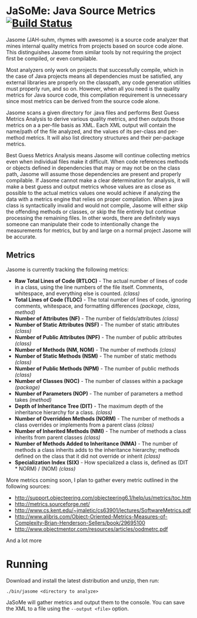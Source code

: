 # JaSoMe: Java Source Metrics [![Build Status](https://travis-ci.org/rodhilton/jasome.svg?branch=master)](https://travis-ci.org/rodhilton/jasome)

Jasome (JAH-suhm, rhymes with awesome) is a source code analyzer that mines 
internal quality metrics from projects based on source code alone.  This 
distinguishes Jasome from similar tools by not requiring the project first be
compiled, or even compilable.
 
Most analyzers only work on projects that successfully compile, which in the
case of Java projects means all dependencies must be satisfied, any external
libraries are properly on the classpath, any code generation utilities must
properly run, and so on.  However, when all you need is the quality metrics
for Java source code, this compilation requirement is unnecessary since most
metrics can be derived from the source code alone.

Jasome scans a given directory for .java files and performs Best Guess Metrics
Analysis to derive various quality metrics, and then outputs those metrics on a
a per-file basis as XML.  Each XML output will contain the name/path of the file
analyzed, and the values of its per-class and per-method metrics. It will also
list directory structures and their per-package metrics.

Best Guess Metrics Analysis means Jasome will continue collecting metrics even
when individual files make it difficult.  When code references methods or objects
defined in dependencies that may or may not be on the class path, Jasome will
assume those dependencies are present and properly compilable.  If Jasome cannot
make a clear determination for analysis, it will make a best guess and output
metrics whose values are as close as possible to the actual metrics values one
would achieve if analyzing the data with a metrics engine that relies on proper
compilation.  When a java class is syntactically invalid and would not compile,
Jasome will either skip the offending methods or classes, or skip the file entirely
but continue processing the remaining files.  In other words, there are definitely
ways someone can manipulate their code to intentionally change the measurements
for metrics, but by and large on a normal project Jasome will be accurate.

## Metrics

Jasome is currently tracking the following metrics:
   
 * **Raw Total Lines of Code (RTLOC)** - The actual number of lines of code in a
   class, using the line numbers of the file itself.  Comments, whitespace, and
   everything else is counted. _(class)_
 * **Total Lines of Code (TLOC)** - The total number of lines of code, ignoring
   comments, whitespace, and formatting differences _(package, class, method)_
 * **Number of Attributes (NF)** - The number of fields/attributes _(class)_
 * **Number of Static Attributes (NSF)** - The number of static attributes _(class)_
 * **Number of Public Attributes (NPF)** - The number of public attributes _(class)_
 * **Number of Methods (NM, NOM)** - The number of methods _(class)_
 * **Number of Static Methods (NSM)** - The number of static methods _(class)_
 * **Number of Public Methods (NPM)** - The number of public methods _(class)_
 * **Number of Classes (NOC)** - The number of classes within a package _(package)_
 * **Number of Parameters (NOP)** - The number of parameters a method takes _(method)_ 
 * **Depth of Inheritance Tree (DIT)** - The maximum depth of the inheritance
   hierarchy for a class.  _(class)_
 * **Number of Overridden Methods (NORM)** - The number of methods a class overrides
   or implements from a parent class _(class)_
 * **Number of Inherited Methods (NMI)** - The number of methods a class inherits
   from parent classes _(class)_
 * **Number of Methods Added to Inheritance (NMA)** - The number of methods a
   class inherits adds to the inheritance hierarchy; methods defined on the class
   that it did not override or inherit _(class)_
 * **Specialization Index (SIX)** - How specialized a class is, defined as (DIT * NORM) / (NOM) _(class)_
  
More metrics coming soon, I plan to gather every metric outlined in the following sources:

 * http://support.objecteering.com/objecteering6.1/help/us/metrics/toc.htm
 * http://metrics.sourceforge.net/
 * http://www.cs.kent.edu/~jmaletic/cs63901/lectures/SoftwareMetrics.pdf
 * http://www.alibris.com/Object-Oriented-Metrics-Measures-of-Complexity-Brian-Henderson-Sellers/book/29695100
 * http://www.objectmentor.com/resources/articles/oodmetrc.pdf
 
And a lot more
  
# Running

Download and install the latest distribution and unzip, then run:

  ```
  ./bin/jasome <directory to analyze>
  ```
  
JaSoMe will gather metrics and output them to the console.  You can save the XML
to a file using the `--output <file>` option.
